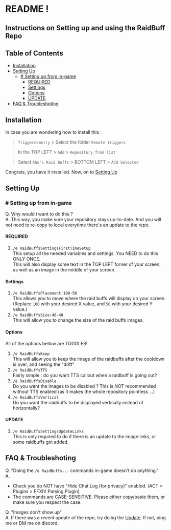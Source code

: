 <h1>README !</h1>
<h2> Instructions on Setting up and using the RaidBuff Repo </h2>
<h2> Table of Contents </h2>

- [Installation](#installation)
- [Setting Up](#setting-up)
  - [# Setting up from in-game](#-setting-up-from-in-game)
    - [REQUIRED](#required)
    - [Settings](#settings)
    - [Options](#options)
    - [UPDATE](#update)
- [FAQ & Troubleshoting](#faq--troubleshoting)
## Installation
In case you are wondering how to install this : 

> `Triggernometry` > Select the folder `Remote triggers`  

> In the TOP LEFT > `Add` > `Repository from list`  

> Select `Aho's Raid Buffs` > BOTTOM LEFT > `Add Selected`  

Congrats, you have it installed. Now, on to [Setting Up](#Setup)  
## Setting Up
### # Setting up from in-game
Q. Why would i want to do this ?  
A. This way, you make sure your repository stays up-to-date. And you will not need to re-copy to local everytime there's an update to the repo.  
#### REQUIRED
1. `/e RaidBuffsSettingsFirstTimeSetup`  
This setup all the needed variables and settings. You NEED to do this ONLY ONCE.  
This will also display some text in the TOP LEFT forner of your screen, as well as an image in the middle of your screen.  
#### Settings
1. `/e RaidBuffsPlacement:100-50`  
This allows you to move where the raid buffs will display on your screen. (Replace `100` with your desired X value, and `50` with your desired Y value.)  
1. `/e RaidBuffsSize:40-40`  
This will allow you to change the size of the raid buffs images.  
#### Options
All of the options bellow are TOGGLES!
1. `/e RaidBuffsKeep`  
This will allow you to keep the image of the raidbuffs after the cooldown is over, and seeing the "drift"
2. `/e RaidBuffsTTS`  
Fairly simple : do you want TTS callout when a raidbuff is going out?
3. `/e RaidBuffsDisable`  
Do you want the images to be disabled ? This is NOT recommended without TTS enabled (as it makes the whole repository pointless ...)
4. `/e RaidBuffsVertical`  
Do you want the raidbuffs to be displayed vertically instead of horizontally?  

#### UPDATE
1. `/e RaidBuffsSettingsUpdateLinks`  
This is only required to do if there is an update to the image links, or some raidbuffs got added. 

## FAQ & Troubleshoting

Q. "Doing the `/e RaidBuffs...` commands in-game doesn't do anything."  
A. 
- Check you do NOT have "Hide Chat Log (for privacy)" enabled. (ACT > Plugins > FFXIV Parsing Plugin)  
- The commands are CASE-SENSITIVE. Please either copy/paste them, or make sure you respect the case.  

Q. "Images don't show up"  
A. If there was a recent update of the repo, try doing the [Update](#update). If not, ping me or DM me on discord.
